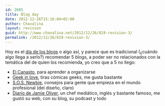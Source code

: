 ```yaml
---
id: 2685
title: Blog day
date: 2012-12-26T15:16:04+02:00
author: Chavalina
layout: revision
guid: http://www.chavalina.net/2012/12/26/819-revision-3/
permalink: /2012/12/26/819-revision-3/
---
```

Hoy es el <a href="http://www.blogday.org/" target="_blank">día de los blogs</a> o algo así, y parece que es tradicional (&iquest;cuándo algo llega a serlo?) recomendar 5 blogs, a poder ser no relacionados con la temática del de quien los recomienda, yo creo que a 5 no llego:

  * [El Canasto](http://canasto.es/), para aprender a organizarse
  * [Geek in love](http://geekinlove.com/), tiras cómicas geeks, me gusta bastante
  * [S.O.S. Newbie](http://www.sosnewbie.com/es/), consejos para gente que empieza en el mundo profesional (del dise&ntilde;o, claro)
  * [Diario de Jamie Oliver](http://www.jamieoliver.com/diary/), un chef mediático, inglés y bastante famoso, me gustó su web, con su blog, su podcast y todo